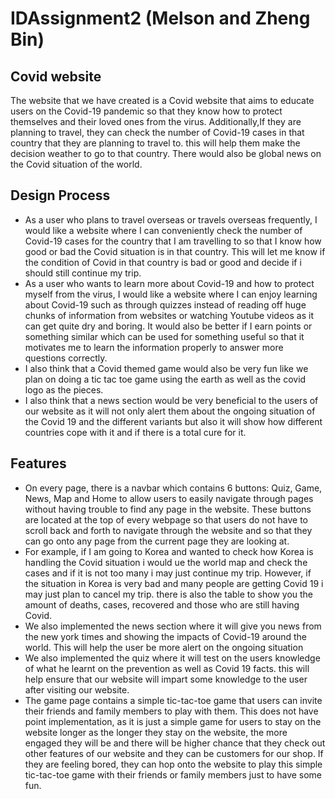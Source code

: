 # IDAssignment2 (Melson and Zheng Bin) #
## Covid website ##
The website that we have created is a Covid website that aims to educate users on the Covid-19 pandemic so that they know how to protect themselves and their loved ones from the virus. Additionally,If they are planning to travel, they can check the number of Covid-19 cases in that country that they are planning to travel to. this will help them make the decision weather to go to that country. There would also be global news on the Covid situation of the world.

## Design Process ##
* As a user who plans to travel overseas or travels overseas frequently, I would like a website where I  can conveniently check the number of Covid-19 cases for the country that I am travelling to so that I know how good or bad the Covid situation is in that country. This will let me know if the condition of Covid in that country is bad or good and decide if i should still continue my trip.
*  As a user who wants to learn more about Covid-19 and how to protect myself from the virus, I would like a website where I can enjoy learning about Covid-19 such as through quizzes instead of reading off huge chunks of information from websites or watching Youtube videos as it can get quite dry and boring. It would also be better if I earn points or something similar which can be used for something useful so that it motivates me to learn the information properly to answer more questions correctly.
*  I also think that a Covid themed game would also be very fun like we plan on doing a tic tac toe game using the earth as well as the covid logo as the pieces.
*  I also think that a news section would be very beneficial to the users of our website as it will not only alert them about the ongoing situation of the Covid 19 and the different variants but also it will show how different countries cope with it and if there is a total cure for it.

## Features ##

* On every page, there is a navbar which contains 6 buttons: Quiz, Game, News, Map and  Home to allow users to easily navigate through pages without having trouble to find any page in the website. These buttons are located at the top of every webpage so that users do not have to scroll back and forth to navigate through the website and so that they can go onto any page from the current page they are looking at.
* For example, if I am going to Korea and wanted to check how Korea is handling the Covid situation i would ue the world map and check the cases and if it is not too many i may just continue my trip. However, if the situation in Korea is very bad and many people are getting Covid 19 i may just plan to cancel my trip. there is also the table to show you the amount of deaths, cases, recovered and those who are still having Covid.
* We also implemented the news section where it will give you news from the new york times and showing the impacts of Covid-19 around the world. This will help the user be more alert on the ongoing situation
* We also implemented the quiz where it will test on the users knowledge of what he learnt on the prevention as well as Covid 19 facts. this will help ensure that our website will impart some knowledge to the user after visiting our website.
* The game page contains a simple tic-tac-toe game that users can invite their friends and family members to play with them. This does not have point implementation, as it is just a simple game for users to stay on the website longer as the longer they stay on the website, the more engaged they will be and there will be higher chance that they check out other features of our website and they can be customers for our shop. If they are feeling bored, they can hop onto the website to play this simple tic-tac-toe game with their friends or family members just to have some fun.
